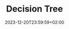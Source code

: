 ---
type: lecture
date: 2023-12-20T23:59:59+02:00
title: "Decision Tree"
thumbnail: /static_files/presentations/16.png
links:
    - url: /static_files/Slides/16_Hyperparameter_Tuning.pdf
      name: slides
---